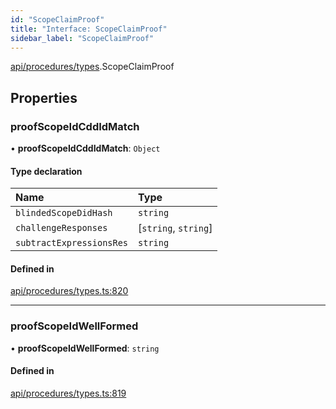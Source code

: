 ```yaml
---
id: "ScopeClaimProof"
title: "Interface: ScopeClaimProof"
sidebar_label: "ScopeClaimProof"
---
```


[api/procedures/types](../../../../../modules/API/Procedures/Types/Types.md).ScopeClaimProof

## Properties

### proofScopeIdCddIdMatch

• **proofScopeIdCddIdMatch**: `Object`

#### Type declaration

| Name | Type |
| :------ | :------ |
| `blindedScopeDidHash` | `string` |
| `challengeResponses` | [`string`, `string`] |
| `subtractExpressionsRes` | `string` |

#### Defined in

[api/procedures/types.ts:820](https://github.com/PolymeshAssociation/polymesh-sdk/blob/5b946f904/src/api/procedures/types.ts#L820)

___

### proofScopeIdWellFormed

• **proofScopeIdWellFormed**: `string`

#### Defined in

[api/procedures/types.ts:819](https://github.com/PolymeshAssociation/polymesh-sdk/blob/5b946f904/src/api/procedures/types.ts#L819)
